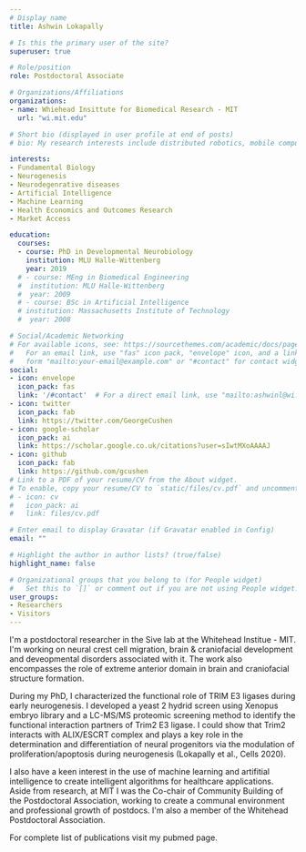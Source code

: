 ```yaml
---
# Display name
title: Ashwin Lokapally

# Is this the primary user of the site?
superuser: true

# Role/position
role: Postdoctoral Associate

# Organizations/Affiliations
organizations:
- name: Whiehead Insittute for Biomedical Research - MIT
  url: "wi.mit.edu"

# Short bio (displayed in user profile at end of posts)
# bio: My research interests include distributed robotics, mobile computing and programmable matter.

interests:
- Fundamental Biology
- Neurogenesis
- Neurodegenrative diseases
- Artificial Intelligence
- Machine Learning
- Health Economics and Outcomes Research
- Market Access

education:
  courses:
  - course: PhD in Developmental Neurobiology
    institution: MLU Halle-Wittenberg
    year: 2019
  # - course: MEng in Biomedical Engineering
  #  institution: MLU Halle-Wittenberg
  #  year: 2009
  # - course: BSc in Artificial Intelligence
  # institution: Massachusetts Institute of Technology
  #  year: 2008

# Social/Academic Networking
# For available icons, see: https://sourcethemes.com/academic/docs/page-builder/#icons
#   For an email link, use "fas" icon pack, "envelope" icon, and a link in the
#   form "mailto:your-email@example.com" or "#contact" for contact widget.
social:
- icon: envelope
  icon_pack: fas
  link: '/#contact'  # For a direct email link, use "mailto:ashwinl@wi.mit.edu".
- icon: twitter
  icon_pack: fab
  link: https://twitter.com/GeorgeCushen
- icon: google-scholar
  icon_pack: ai
  link: https://scholar.google.co.uk/citations?user=sIwtMXoAAAAJ
- icon: github
  icon_pack: fab
  link: https://github.com/gcushen
# Link to a PDF of your resume/CV from the About widget.
# To enable, copy your resume/CV to `static/files/cv.pdf` and uncomment the lines below.
# - icon: cv
#   icon_pack: ai
#   link: files/cv.pdf

# Enter email to display Gravatar (if Gravatar enabled in Config)
email: ""

# Highlight the author in author lists? (true/false)
highlight_name: false

# Organizational groups that you belong to (for People widget)
#   Set this to `[]` or comment out if you are not using People widget.
user_groups:
- Researchers
- Visitors
---
```


I'm a postdoctoral researcher in the Sive lab at the Whitehead Institue - MIT. I'm working on neural crest cell migration, brain & craniofacial development and deveopmental disorders associated with it. The work also encompasses the role of extreme anterior domain in brain and craniofacial structure formation. 

During my PhD, I characterized the functional role of TRIM E3 ligases during early neurogenesis. I developed a yeast 2 hydrid screen using Xenopus embryo library and a LC-MS/MS proteomic screening method to identify the functional interaction partners of Trim2 E3 ligase. I could show that Trim2 interacts with ALIX/ESCRT complex and plays a key role in the determination and differentiation of neural progenitors via the modulation of proliferation/apoptosis during neurogenesis (Lokapally et al., Cells 2020).

I also have a keen interest in the use of machine learning and artifitial intelligence to create intelligent algorithms for healthcare applications. Aside from research, at MIT I was the Co-chair of Community Building of the Postdoctoral Association, working to create a communal environment and professional growth of postdocs. I'm also a member of the Whitehead Postdoctoral Association. 

For complete list of publications visit my pubmed page.








